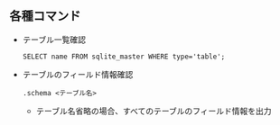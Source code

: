 ## 各種コマンド
- テーブル一覧確認  
  ```shell
  SELECT name FROM sqlite_master WHERE type='table';
  ```
- テーブルのフィールド情報確認
  ```shell
  .schema <テーブル名>
  ```
  - テーブル名省略の場合、すべてのテーブルのフィールド情報を出力